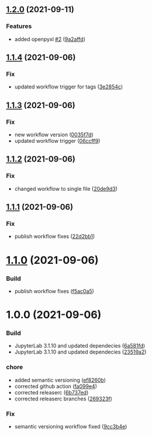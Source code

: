 ## [1.2.0](https://github.com/tuteco/jupyter_datascience_pyspark/compare/v1.1.4...v1.2.0) (2021-09-11)


### Features

* added openpyxl [#2](https://github.com/tuteco/jupyter_datascience_pyspark/issues/2) ([9a2affd](https://github.com/tuteco/jupyter_datascience_pyspark/commit/9a2affded8df14294678b44832e873d5847c22c6))

## [1.1.4](https://github.com/tuteco/jupyter_datascience_pyspark/compare/v1.1.3...v1.1.4) (2021-09-06)


### Fix

* updated workflow trigger for tags ([3e2854c](https://github.com/tuteco/jupyter_datascience_pyspark/commit/3e2854cc6d6836b0bffe7906cb9ed027c49c18e3))

## [1.1.3](https://github.com/tuteco/jupyter_datascience_pyspark/compare/v1.1.2...v1.1.3) (2021-09-06)


### Fix

* new workflow version ([0035f7d](https://github.com/tuteco/jupyter_datascience_pyspark/commit/0035f7d3a3f3248ad011e481845b7caa516310b1))
* updated workflow trigger ([06ccff9](https://github.com/tuteco/jupyter_datascience_pyspark/commit/06ccff9fa3e8337d7776342a333a4b27012fe989))

## [1.1.2](https://github.com/tuteco/jupyter_datascience_pyspark/compare/v1.1.1...v1.1.2) (2021-09-06)


### Fix

* changed workflow to single file ([20de9d3](https://github.com/tuteco/jupyter_datascience_pyspark/commit/20de9d3eaaef268a20bf3694540ae9ed20f7a3b0))

## [1.1.1](https://github.com/tuteco/jupyter_datascience_pyspark/compare/v1.1.0...v1.1.1) (2021-09-06)


### Fix

* publish workflow fixes ([22d2bb1](https://github.com/tuteco/jupyter_datascience_pyspark/commit/22d2bb12160aa9ce8564b122ebca0f5d35cd0353))

# [1.1.0](https://github.com/tuteco/jupyter_datascience_pyspark/compare/v1.0.0...v1.1.0) (2021-09-06)


### Build

* publish workflow fixes ([f5ac0a5](https://github.com/tuteco/jupyter_datascience_pyspark/commit/f5ac0a5cb032e54daad8ec2f9b4a7b636c23b082))

# 1.0.0 (2021-09-06)


### Build

* JupyterLab 3.1.10 and updated dependecies ([6a581fd](https://github.com/tuteco/jupyter_datascience_pyspark/commit/6a581fddbb01fd0c3b6e136e3b70bce3079d5e3e))
* JupyterLab 3.1.10 and updated dependecies ([23519a2](https://github.com/tuteco/jupyter_datascience_pyspark/commit/23519a240b6a37887aa013d657ed40264f76b73c))

### chore

* added semantic versioning ([ef8260b](https://github.com/tuteco/jupyter_datascience_pyspark/commit/ef8260b8beb3d6216baf3ad1137d0fb9544e1f4d))
* corrected github action ([fa099e4](https://github.com/tuteco/jupyter_datascience_pyspark/commit/fa099e4923c142309073ca483cd469a3ee3ad75e))
* corrected releaserc ([6b737ed](https://github.com/tuteco/jupyter_datascience_pyspark/commit/6b737edbe6318712d84df24604a1288037382d82))
* corrected releaserc branches ([269323f](https://github.com/tuteco/jupyter_datascience_pyspark/commit/269323f7497848b8b13ebc6c2ad1bd2d73d67b7d))

### Fix

* semantic versioning workflow fixed ([9cc3b4e](https://github.com/tuteco/jupyter_datascience_pyspark/commit/9cc3b4e9c7be9c2c473e6690fb8860320cd8de5e))
